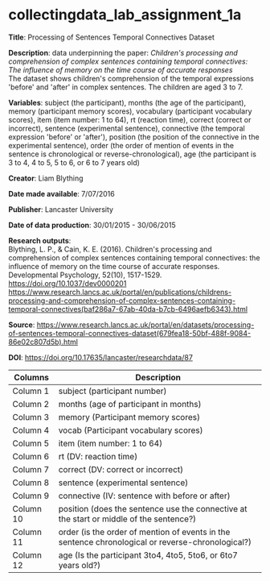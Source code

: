 # collectingdata_lab_assignment_1a

**Title**: Processing of Sentences Temporal Connectives Dataset

**Description**:
data underpinning the paper: *Children's processing and comprehension of complex sentences containing temporal connectives: The influence of memory on the time course of accurate responses*<br>The dataset shows children's comprehension of the temporal expressions 'before' and 'after' in complex sentences. The children are aged 3 to 7.

**Variables**:
subject (the participant), months (the age of the participant), memory (participant memory scores), vocabulary (participant vocabulary scores), item (item number: 1 to 64), rt (reaction time), correct (correct or incorrect), sentence (experimental sentence), connective (the temporal expression 'before' or 'after'), position (the position of the connective in the experimental sentence), order (the order of mention of events in the sentence is chronological or reverse-chronological), age (the participant is 3 to 4, 4 to 5, 5 to 6, or 6 to 7 years old)

**Creator**: Liam Blything

**Date made available**: 7/07/2016

**Publisher**: Lancaster University

**Date of data production**: 30/01/2015 - 30/06/2015

**Research outputs**:
<br>Blything, L. P., & Cain, K. E. (2016). Children's processing and comprehension of complex sentences containing temporal connectives: the influence of memory on the time course of accurate responses. Developmental Psychology, 52(10), 1517-1529. https://doi.org/10.1037/dev0000201<br>https://www.research.lancs.ac.uk/portal/en/publications/childrens-processing-and-comprehension-of-complex-sentences-containing-temporal-connectives(baf286a7-67ab-40da-b7cb-6496aefb6343).html

**Source**: https://www.research.lancs.ac.uk/portal/en/datasets/processing-of-sentences-temporal-connectives-dataset(679fea18-50bf-488f-9084-86e02c807d5b).html

**DOI**: https://doi.org/10.17635/lancaster/researchdata/87


| Columns | Description |
| ------------- | ------------- |
|Column 1 |subject (participant number)|
|Column 2 |months (age of participant in months)|
|Column 3 |memory (Participant memory scores)|
|Column 4 |vocab (Participant vocabulary scores)|
|Column 5 |item (item number: 1 to 64)|
|Column 6 |rt (DV: reaction time)|
|Column 7 |correct (DV: correct or incorrect)|
|Column 8 |sentence (experimental sentence)|
|Column 9 |connective (IV: sentence with before or after)|
|Column 10 |position (does the sentence use the connective at the start or middle of the sentence?)|
|Column 11 |order (is the order of mention of events in the sentence chronological or reverse-chronological?)|
|Column 12 |age (Is the participant 3to4, 4to5, 5to6, or 6to7 years old?)|
